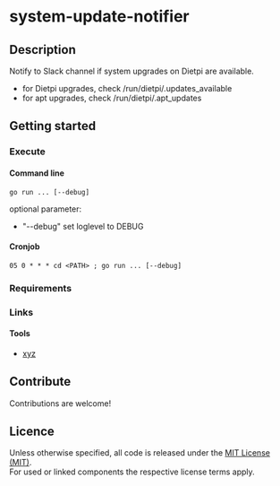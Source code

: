 # system-update-notifier

## Description

Notify to Slack channel if system upgrades on Dietpi are available.</br>
* for Dietpi upgrades, check /run/dietpi/.updates_available</br>
* for apt upgrades, check /run/dietpi/.apt_updates


## Getting started

### Execute

#### Command line

`go run ... [--debug]`

optional parameter:

* "--debug" set loglevel to DEBUG

#### Cronjob

`05 0 * * * cd <PATH> ; go run ... [--debug]`

### Requirements

### Links

#### Tools

* [xyz](https://foo.bar/)

## Contribute

Contributions are welcome!

## Licence

Unless otherwise specified, all code is released under the [MIT License (MIT)](LICENSE).<br>
For used or linked components the respective license terms apply.
